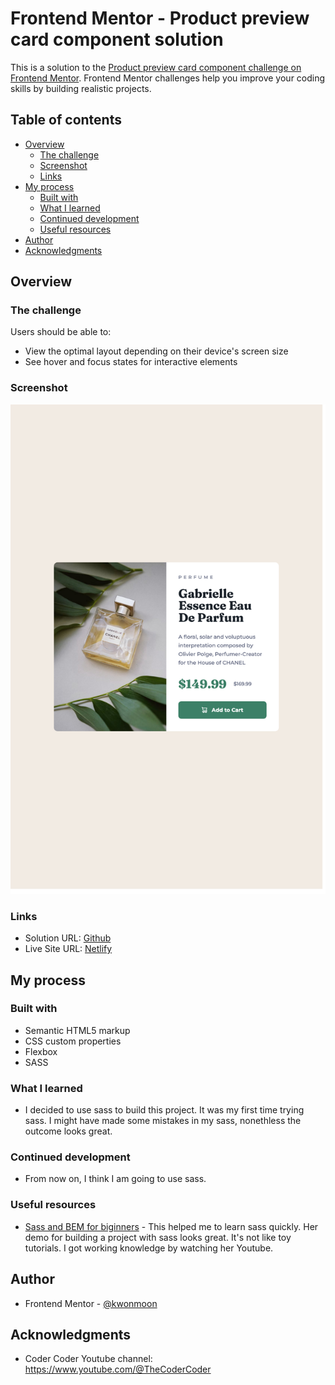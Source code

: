 # Frontend Mentor - Product preview card component solution

This is a solution to the [Product preview card component challenge on Frontend Mentor](https://www.frontendmentor.io/challenges/product-preview-card-component-GO7UmttRfa). Frontend Mentor challenges help you improve your coding skills by building realistic projects. 

## Table of contents

- [Overview](#overview)
  - [The challenge](#the-challenge)
  - [Screenshot](#screenshot)
  - [Links](#links)
- [My process](#my-process)
  - [Built with](#built-with)
  - [What I learned](#what-i-learned)
  - [Continued development](#continued-development)
  - [Useful resources](#useful-resources)
- [Author](#author)
- [Acknowledgments](#acknowledgments)

## Overview

### The challenge

Users should be able to:

- View the optimal layout depending on their device's screen size
- See hover and focus states for interactive elements

### Screenshot

![](./screenshot.png)

### Links

- Solution URL: [Github](https://github.com/kwonmoon/product-preview-card-component)
- Live Site URL: [Netlify]()

## My process

### Built with

- Semantic HTML5 markup
- CSS custom properties
- Flexbox
- SASS

### What I learned

- I decided to use sass to build this project. It was my first time trying sass. I might have made some mistakes in my sass, nonethless the outcome looks great.

### Continued development

- From now on, I think I am going to use sass.

### Useful resources

- [Sass and BEM for biginners](https://www.youtube.com/watch?v=jfMHA8SqUL4) - This helped me to learn sass quickly. Her demo for building a project with sass looks great. It's not like toy tutorials. I got working knowledge by watching her Youtube.

## Author

- Frontend Mentor - [@kwonmoon](https://www.frontendmentor.io/profile/kwonmoon)

## Acknowledgments

- Coder Coder Youtube channel: https://www.youtube.com/@TheCoderCoder